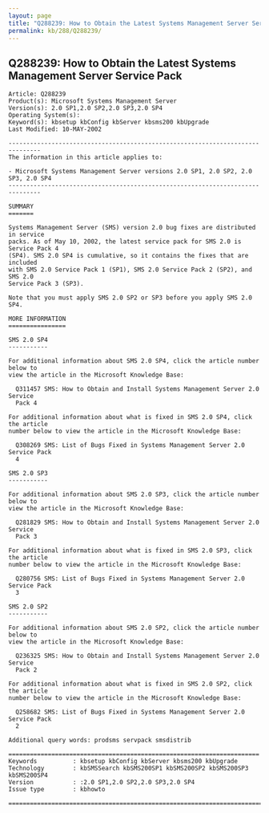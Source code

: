 ```yaml
---
layout: page
title: "Q288239: How to Obtain the Latest Systems Management Server Service Pack"
permalink: kb/288/Q288239/
---
```


## Q288239: How to Obtain the Latest Systems Management Server Service Pack

	Article: Q288239
	Product(s): Microsoft Systems Management Server
	Version(s): 2.0 SP1,2.0 SP2,2.0 SP3,2.0 SP4
	Operating System(s): 
	Keyword(s): kbsetup kbConfig kbServer kbsms200 kbUpgrade
	Last Modified: 10-MAY-2002
	
	-------------------------------------------------------------------------------
	The information in this article applies to:
	
	- Microsoft Systems Management Server versions 2.0 SP1, 2.0 SP2, 2.0 SP3, 2.0 SP4 
	-------------------------------------------------------------------------------
	
	SUMMARY
	=======
	
	Systems Management Server (SMS) version 2.0 bug fixes are distributed in service
	packs. As of May 10, 2002, the latest service pack for SMS 2.0 is Service Pack 4
	(SP4). SMS 2.0 SP4 is cumulative, so it contains the fixes that are included
	with SMS 2.0 Service Pack 1 (SP1), SMS 2.0 Service Pack 2 (SP2), and SMS 2.0
	Service Pack 3 (SP3).
	
	Note that you must apply SMS 2.0 SP2 or SP3 before you apply SMS 2.0 SP4.
	
	MORE INFORMATION
	================
	
	SMS 2.0 SP4
	-----------
	
	For additional information about SMS 2.0 SP4, click the article number below to
	view the article in the Microsoft Knowledge Base:
	
	  Q311457 SMS: How to Obtain and Install Systems Management Server 2.0 Service
	  Pack 4
	
	For additional information about what is fixed in SMS 2.0 SP4, click the article
	number below to view the article in the Microsoft Knowledge Base:
	
	  Q308269 SMS: List of Bugs Fixed in Systems Management Server 2.0 Service Pack
	  4
	
	SMS 2.0 SP3
	-----------
	
	For additional information about SMS 2.0 SP3, click the article number below to
	view the article in the Microsoft Knowledge Base:
	
	  Q281829 SMS: How to Obtain and Install Systems Management Server 2.0 Service
	  Pack 3
	
	For additional information about what is fixed in SMS 2.0 SP3, click the article
	number below to view the article in the Microsoft Knowledge Base:
	
	  Q280756 SMS: List of Bugs Fixed in Systems Management Server 2.0 Service Pack
	  3
	
	SMS 2.0 SP2
	-----------
	
	For additional information about SMS 2.0 SP2, click the article number below to
	view the article in the Microsoft Knowledge Base:
	
	  Q236325 SMS: How to Obtain and Install Systems Management Server 2.0 Service
	  Pack 2
	
	For additional information about what is fixed in SMS 2.0 SP2, click the article
	number below to view the article in the Microsoft Knowledge Base:
	
	  Q258682 SMS: List of Bugs Fixed in Systems Management Server 2.0 Service Pack
	  2
	
	Additional query words: prodsms servpack smsdistrib
	
	======================================================================
	Keywords          : kbsetup kbConfig kbServer kbsms200 kbUpgrade 
	Technology        : kbSMSSearch kbSMS200SP1 kbSMS200SP2 kbSMS200SP3 kbSMS200SP4
	Version           : :2.0 SP1,2.0 SP2,2.0 SP3,2.0 SP4
	Issue type        : kbhowto
	
	=============================================================================
	
